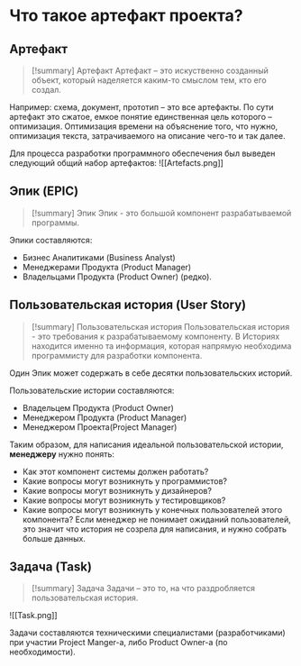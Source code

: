 # Что такое артефакт проекта?
## Артефакт
> [!summary] Артефакт
> Артефакт – это искуственно созданный объект, который наделяется каким-то смыслом тем, кто его создал.

 Например: схема, документ, прототип – это все артефакты. По сути артефакт это сжатое, емкое понятие единственная цель которого – оптимизация. Оптимизация времени на объяснение того, что нужно, оптимизация текста, затрачиваемого на описание чего-то и так далее.

Для процесса разработки программного обеспечения был выведен следующий общий набор артефактов:
![[Artefacts.png]]

## Эпик (EPIC)
> [!summary] Эпик
> Эпик - это большой компонент разрабатываемой программы.

Эпики составляются:
- Бизнес Аналитиками (Business Analyst)
- Менеджерами Продукта (Product Manager)
- Владельцами Продукта (Product Owner) (редко).

## Пользовательская история (User Story)
> [!summary] Пользовательская история
> Пользовательская история - это требования к разрабатываемому компоненту. В Историях находится именно та информация, которая напрямую необходима программисту для разработки компонента.
> 

Один Эпик может содержать в себе десятки пользовательских историй.

Пользовательские истории составляются:
- Владельцем Продукта (Product Owner)
- Менеджером Продукта (Product Manager)
- Менеджером Проекта(Project Manager)


Таким образом, для написания идеальной пользовательской истории, **менеджеру** нужно понять:

-   Как этот компонент системы должен работать?
-   Какие вопросы могут возникнуть у программистов?
-   Какие вопросы могут возникнуть у дизайнеров?
-   Какие вопросы могут возникнуть у тестировщиков?
-   Какие вопросы могут возникнуть у конечных пользователей этого компонента?
Если менеджер не понимает ожиданий пользователей, это значит что история не созрела для написания, и нужно собрать больше данных.

## Задача (Task)
> [!summary] Задача
> Задачи – это то, на что раздробляется пользовательская история.

![[Task.png]]

Задачи составляются техническими специалистами (разработчиками) при участии Project Manger-а, либо Product Owner-а (по необходимости).